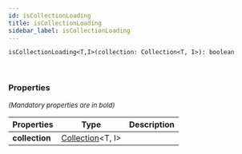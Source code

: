 ```yaml
---
id: isCollectionLoading
title: isCollectionLoading
sidebar_label: isCollectionLoading
---
```


```tsx
isCollectionLoading<T,I>(collection: Collection<T, I>): boolean
```
<br/>



### Properties

<font size="2"><i>(Mandatory properties are in bold)</i></font>

| Properties | Type | Description |
| --------- | ---- | ----------- |
| **collection** | [Collection](/framework-api/types/Collection.md)<T, I\> |  |
